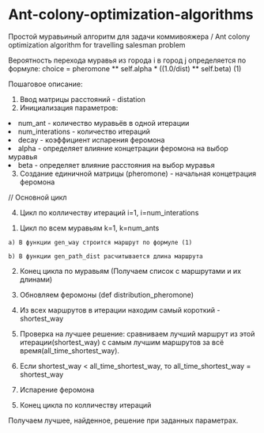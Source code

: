 # Ant-colony-optimization-algorithms
Простой муравьиный алгоритм для задачи коммивояжера / Ant colony optimization algorithm for travelling salesman problem

Вероятность перехода муравья из города i в город j определяется по формуле:
  choice = pheromone ** self.alpha * ((1.0/dist) ** self.beta)                (1)

Пошаговое описание:
1) Ввод матрицы расстояний - distation
2) Инициализация параметров:
<li>
  num_ant - количество муравьёв в одной итерации
<li>
  num_interations - количество итераций
<li>
  decay - коэффициент испарения феромона
<li>
  alpha - определяет влияние концетрации феромона на выбор муравья
<li>
  beta - определяет влияние расстояния на выбор муравья
  
  
3) Создание единичной матрицы (pheromone) - начальная концетрация феромона

// Основной цикл

4) Цикл по колличеству итераций i=1, i=num_interations
  1. Цикл по всем муравьям k=1, k=num_ants
  
    a) В функции gen_way строится маршрут по формуле (1)
    
    b) В функции gen_path_dist расчитывается длина маршрута
    
  2. Конец цикла по муравьям (Получаем список с маршрутами и их длинами)
  
  3. Обновляем феромоны (def distribution_pheromone)
  
  4. Из всех маршрутов в итерации находим самый короткий - shortest_way
  5. Проверка на лучшее решение: сравниваем лучший маршрут из этой итерации(shortest_way) с самым лучшим маршрутов за всё
  время(all_time_shortest_way).
  6. Если shortest_way < all_time_shortest_way, то all_time_shortest_way = shortest_way
  
  7. Испарение феромона

5) Конец цикла по колличеству итераций

Получаем лучшее, найденное, решение при заданных параметрах.
  

    
    
